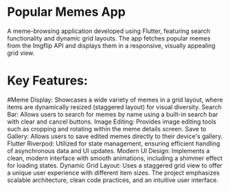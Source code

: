 # Popular Memes App
A meme-browsing application developed using Flutter, featuring search functionality and dynamic grid layouts. The app fetches popular memes from the Imgflip API and displays them in a responsive, visually appealing grid view.

# Key Features:
#Meme Display: Showcases a wide variety of memes in a grid layout, where items are dynamically resized (staggered layout) for visual diversity.
Search Bar: Allows users to search for memes by name using a built-in search bar with clear and cancel buttons.
Image Editing: Provides image editing tools such as cropping and rotating within the meme details screen.
Save to Gallery: Allows users to save edited memes directly to their device's gallery.
Flutter Riverpod: Utilized for state management, ensuring efficient handling of asynchronous data and UI updates.
Modern UI Design: Implements a clean, modern interface with smooth animations, including a shimmer effect for loading states.
Dynamic Grid Layout: Uses a staggered grid view to offer a unique user experience with different item sizes.
The project emphasizes scalable architecture, clean code practices, and an intuitive user interface.
